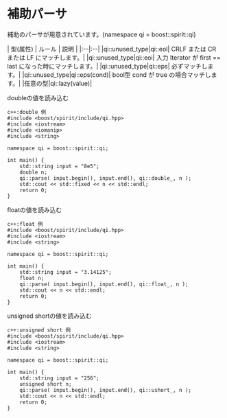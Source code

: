 # 補助パーサ
  補助のパーサが用意されています。(namespace qi = boost::spirit::qi)
  
| 型(属性) | ルール | 説明 |
|:--|:--|
|qi::unused_type|qi::eol| CRLF または CR または LF にマッチします。|
|qi::unused_type|qi::eoi| 入力 Iterator が first == last になった時にマッチします。|
|qi::unused_type|qi::eps| 必ずマッチします。|
|qi::unused_type|qi::eps(cond)| bool型 cond が true の場合マッチします。|
|任意の型|qi::lazy(value)|

doubleの値を読み込む
```
c++:double 例
#include <boost/spirit/include/qi.hpp>
#include <iostream>
#include <iomanip>
#include <string>

namespace qi = boost::spirit::qi;

int main() {
	std::string input = "8e5";
	double n;
	qi::parse( input.begin(), input.end(), qi::double_, n );
	std::cout << std::fixed << n << std::endl;
	return 0;
}
```


floatの値を読み込む
```
c++:float 例
#include <boost/spirit/include/qi.hpp>
#include <iostream>
#include <string>

namespace qi = boost::spirit::qi;

int main() {
	std::string input = "3.14125";
	float n;
	qi::parse( input.begin(), input.end(), qi::float_, n );
	std::cout << n << std::endl;
	return 0;
}
```


unsigned shortの値を読み込む
```
c++:unsigned short 例
#include <boost/spirit/include/qi.hpp>
#include <iostream>
#include <string>

namespace qi = boost::spirit::qi;

int main() {
	std::string input = "256";
	unsigned short n;
	qi::parse( input.begin(), input.end(), qi::ushort_, n );
	std::cout << n << std::endl;
	return 0;
}
```


